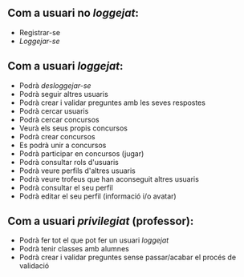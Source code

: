 ## Com a usuari no _loggejat_:
* Registrar-se
* _Loggejar-se_
## Com a usuari *loggejat*:
* Podrà _desloggejar-se_
* Podrà seguir altres usuaris
* Podrà crear i validar preguntes amb les seves respostes
* Podrà cercar usuaris
* Podrà cercar concursos
* Veurà els seus propis concursos
* Podrà crear concursos
* Es podrà unir a concursos
* Podrà participar en concursos (jugar)
* Podrà consultar rols d'usuaris
* Podrà veure perfils d'altres usuaris
* Podrà veure trofeus que han aconseguit altres usuaris
* Podrà consultar el seu perfil
* Podrà editar el seu perfil (informació i/o avatar)
## Com a usuari *privilegiat* (professor):
* Podrà fer tot el que pot fer un usuari _loggejat_
* Podrà tenir classes amb alumnes
* Podrà crear i validar preguntes sense passar/acabar el procés de validació
